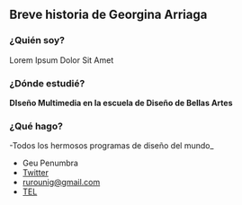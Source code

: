 ## Breve historia de Georgina Arriaga

### ¿Quién soy?

Lorem Ipsum Dolor Sit Amet
### ¿Dónde estudié?

**DIseño Multimedia en la escuela de Diseño de Bellas Artes**
### ¿Qué hago?
-Todos los hermosos programas de diseño del mundo_
* Geu Penumbra
* [Twitter](http://twitter.com/geuuu_penumbra)
* [rurounig@gmail.com](mailto:rurounig@gmail.com)
* [TEL](tel:5547334370)
